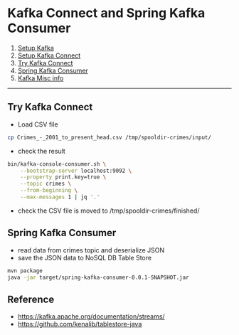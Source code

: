 
# Kafka Connect and Spring Kafka Consumer


1. [Setup Kafka](README-setup-kafka.md)
2. [Setup Kafka Connect](README-setup-kafka-connect.md)
3. [Try Kafka Connect](#try-kafka-connect)
4. [Spring Kafka Consumer](#spring-kafka-consumer)
5. [Kafka Misc info](README-kafka-misc.md)

-----

## Try Kafka Connect

* Load CSV file

```bash
cp Crimes_-_2001_to_present_head.csv /tmp/spooldir-crimes/input/
```

* check the result

```bash
bin/kafka-console-consumer.sh \
    --bootstrap-server localhost:9092 \
    --property print.key=true \
    --topic crimes \
    --from-beginning \
    --max-messages 1 | jq '.'
```

* check the CSV file is moved to /tmp/spooldir-crimes/finished/


## Spring Kafka Consumer

* read data from crimes topic and deserialize JSON
* save the JSON data to NoSQL DB Table Store

```bash
mvn package
java -jar target/spring-kafka-consumer-0.0.1-SNAPSHOT.jar
```


## Reference

* https://kafka.apache.org/documentation/streams/
* https://github.com/kenalib/tablestore-java
